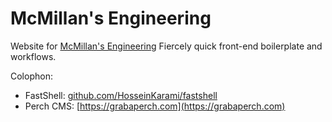 # McMillan's Engineering

Website for [McMillan's Engineering](http://www.mcmillansengineering.com)
Fiercely quick front-end boilerplate and workflows.

Colophon:

* FastShell: [github.com/HosseinKarami/fastshell](http://github.com/HosseinKarami/fastshell)
* Perch CMS: [https://grabaperch.com](https://grabaperch.com)
